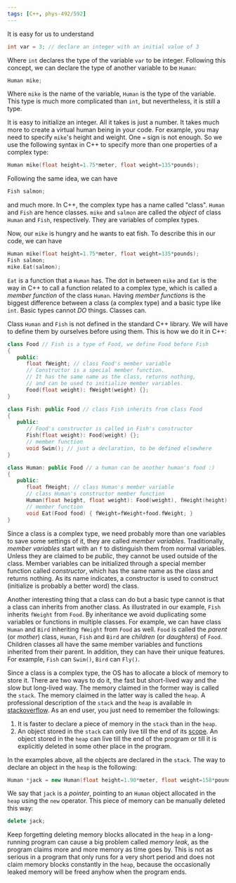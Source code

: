 ```yaml
---
tags: [C++, phys-492/592]
---
```


It is easy for us to understand

``` c++
int var = 3; // declare an integer with an initial value of 3
```

Where `int` declares the type of the variable `var` to be integer. Following this concept, we can declare the type of another variable to be `Human`:

``` c++
Human mike;
```

Where `mike` is the name of the variable, `Human` is the type of the variable. This type is much more complicated than `int`, but nevertheless, it is still a type.

It is easy to initialize an integer. All it takes is just a number. It takes much more to create a virtual human being in your code. For example, you may need to specify `mike`'s height and weight. One `=` sign is not enough. So we use the following syntax in C++ to specify more than one properties of a complex type:

``` c++
Human mike(float height=1.75*meter, float weight=135*pounds);
```

Following the same idea, we can have

``` c++
Fish salmon;
```

and much more. In C++, the complex type has a name called "class". `Human` and `Fish` are hence classes. `mike` and `salmon` are called the *object* of class `Human` and `Fish`, respectively. They are variables of complex types.

Now, our `mike` is hungry and he wants to eat fish. To describe this in our code, we can have

``` c++
Human mike(float height=1.75*meter, float weight=135*pounds);
Fish salmon;
mike.Eat(salmon);
```

`Eat` is a function that a `Human` has. The dot in between `mike` and `Eat` is the way in C++ to call a function related to a complex type, which is called a *member function* of the class `Human`. Having *member functions* is the biggest difference between a class (a complex type) and a basic type like `int`. Basic types cannot *DO* things. Classes can.

Class `Human` and `Fish` is not defined in the standard C++ library. We will have to define them by ourselves before using them. This is how we do it in C++:

``` c++
class Food // Fish is a type of Food, we define Food before Fish
{
   public:
      float fWeight; // class Food's member variable
      // Constructor is a special member function.
      // It has the same name as the class, returns nothing,
      // and can be used to initialize member variables.
      Food(float weight): fWeight(weight) {};
}

class Fish: public Food // class Fish inherits from class Food
{
   public:
      // Food's constructor is called in Fish's constructor
      Fish(float weight): Food(weight) {};
      // member function
      void Swim(); // just a declaration, to be defined elsewhere
}

class Human: public Food // a human can be another human's food :)
{
   public:
      float fHeight; // class Human's member variable
      // class Human's constructor member function
      Human(float height, float weight): Food(weight), fHeight(height) {};
      // member function
      void Eat(Food food) { fWeight=fWeight+food.fWeight; }
}
```

Since a class is a complex type, we need probably more than one variables to save some settings of it, they are called *member variables*. Traditionally, *member variables* start with an `f` to distinguish them from normal variables. Unless they are claimed to be *public*, they cannot be used outside of the class. Member variables can be initialized through a special member function called *constructor*, which has the same name as the class and returns nothing. As its name indicates, a constructor is used to construct (initialize is probably a better word) the class.

Another interesting thing that a class can do but a basic type cannot is that a class can inherits from another class. As illustrated in our example, `Fish` inherits `fWeight` from `Food`. By inheritance we avoid duplicating some variables or functions in multiple classes. For example, we can have class `Human` and `Bird` inheriting `fWeight` from `Food` as well. `Food` is called the *parent* (or *mother*) class, `Human`, `Fish` and `Bird` are *children* (or *daughters*) of `Food`. Children classes all have the same member variables and functions inherited from their parent. In addition, they can have their unique features. For example, `Fish` can `Swim()`, `Bird` can `Fly()`.

Since a class is a complex type, the OS has to allocate a block of memory to store it. There are two ways to do it, the fast but short-lived way and the slow but long-lived way. The memory claimed in the former way is called the `stack`. The memory claimed in the latter way is called the `heap`. A professional description of the `stack` and the `heap` is available in [stackoverflow][]. As an end user, you just need to remember the followings:

1. It is faster to declare a piece of memory in the `stack` than in the `heap`.
2. An object stored in the `stack` can only live till the end of its [scope](http://en.cppreference.com/w/cpp/language/scope). An object stored in the `heap` can live till the end of the program or till it is explicitly deleted in some other place in the program.

In the examples above, all the objects are declared in the `stack`. The way to declare an object in the `heap` is the following:

``` c++
Human *jack = new Human(float height=1.90*meter, float weight=158*pounds);
```

We say that `jack` is a *pointer*, pointing to an `Human` object allocated in the `heap` using the `new` operator. This piece of memory can be manually deleted this way:

``` c++
delete jack;
```

Keep forgetting deleting memory blocks allocated in the `heap` in a long-running program can cause a big problem called *memory leak*, as the program claims more and more memory as time goes by. This is not as serious in a program that only runs for a very short period and does not claim memory blocks constantly in the `heap`, because the occasionally leaked memory will be freed anyhow when the program ends.

[stackoverflow]:http://stackoverflow.com/questions/79923/what-and-where-are-the-stack-and-heap
